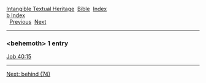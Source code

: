 [Intangible Textual Heritage](../../index)  [Bible](../index) 
[Index](index)   
[b Index](_b_)  
  [Previous](c01228)  [Next](c01230) 

------------------------------------------------------------------------

### &lt;behemoth&gt; 1 entry

[Job 40:15](../kjv/job040.htm#015)  

------------------------------------------------------------------------

[Next: behind (74)](c01230)
